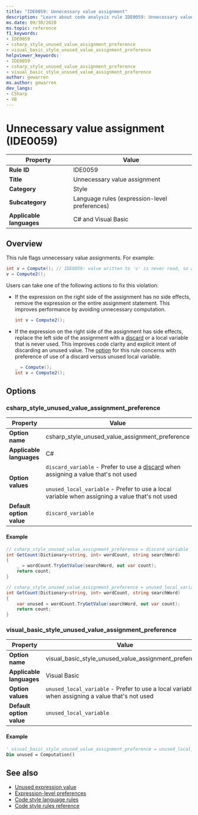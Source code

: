 ```yaml
---
title: "IDE0059: Unnecessary value assignment"
description: "Learn about code analysis rule IDE0059: Unnecessary value assignment"
ms.date: 09/30/2020
ms.topic: reference
f1_keywords:
- IDE0059
- csharp_style_unused_value_assignment_preference
- visual_basic_style_unused_value_assignment_preference
helpviewer_keywords:
- IDE0059
- csharp_style_unused_value_assignment_preference
- visual_basic_style_unused_value_assignment_preference
author: gewarren
ms.author: gewarren
dev_langs:
- CSharp
- VB
---
```

# Unnecessary value assignment (IDE0059)

|Property|Value|
|-|-|
| **Rule ID** | IDE0059 |
| **Title** | Unnecessary value assignment |
| **Category** | Style |
| **Subcategory** | Language rules (expression-level preferences) |
| **Applicable languages** | C# and Visual Basic |

## Overview

This rule flags unnecessary value assignments. For example:

```csharp
int v = Compute(); // IDE0059: value written to 'v' is never read, so assignment to 'v' is unnecessary.
v = Compute2();
```

Users can take one of the following actions to fix this violation:

- If the expression on the right side of the assignment has no side effects, remove the expression or the entire assignment statement. This improves performance by avoiding unnecessary computation.
  ```csharp
  int v = Compute2();
  ```

- If the expression on the right side of the assignment has side effects, replace the left side of the assignment with a [discard](/dotnet/csharp/discards) or a local variable that is never used. This improves code clarity and explicit intent of discarding an unused value. The [option](##options) for this rule concerns with preference of use of a discard versus unused local variable. 
  ```csharp
  _ = Compute();
  int v = Compute2();
  ```

## Options

### csharp\_style\_unused\_value\_assignment\_preference

|Property|Value|
|-|-|
| **Option name** | csharp_style_unused_value_assignment_preference
| **Applicable languages** | C# |
| **Option values** | `discard_variable` - Prefer to use a [discard](/dotnet/csharp/discards) when assigning a value that's not used<br /><br />`unused_local_variable` - Prefer to use a local variable when assigning a value that's not used |
| **Default option value** | `discard_variable` |

#### Example

```csharp
// csharp_style_unused_value_assignment_preference = discard_variable
int GetCount(Dictionary<string, int> wordCount, string searchWord)
{
    _ = wordCount.TryGetValue(searchWord, out var count);
    return count;
}

// csharp_style_unused_value_assignment_preference = unused_local_variable
int GetCount(Dictionary<string, int> wordCount, string searchWord)
{
    var unused = wordCount.TryGetValue(searchWord, out var count);
    return count;
}
```

### visual\_basic\_style\_unused\_value\_assignment\_preference

|Property|Value|
|-|-|
| **Option name** | visual_basic_style_unused_value_assignment_preference
| **Applicable languages** | Visual Basic |
| **Option values** | `unused_local_variable` - Prefer to use a local variable when assigning a value that's not used |
| **Default option value** | `unused_local_variable` |

#### Example

```vb
' visual_basic_style_unused_value_assignment_preference = unused_local_variable
Dim unused = Computation()
```

## See also

- [Unused expression value](ide0058.md)
- [Expression-level preferences](expression-level-preferences.md)
- [Code style language rules](language-rules.md)
- [Code style rules reference](index.md)
